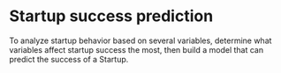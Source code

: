 # Startup success prediction

To analyze startup behavior based on several variables, determine what variables affect startup success the most, then build a model that can predict the success of a Startup.
